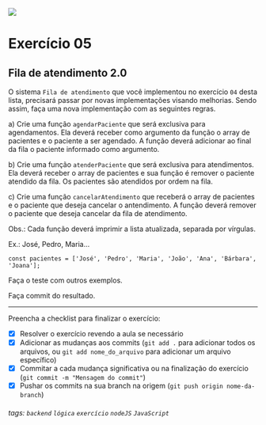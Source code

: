 ![](https://i.imgur.com/xG74tOh.png)

# Exercício 05

## Fila de atendimento 2.0

O sistema `Fila de atendimento` que você implementou no exercício `04` desta lista, precisará passar por novas implementações visando melhorias. Sendo assim, faça uma nova implementação com as seguintes regras.

a) Crie uma função `agendarPaciente` que será exclusiva para agendamentos. Ela deverá receber como argumento da função o array de pacientes e o paciente a ser agendado. A função deverá adicionar ao final da fila o paciente informado como argumento.

b) Crie uma função `atenderPaciente` que será exclusiva para atendimentos. Ela deverá receber o array de pacientes e sua função é remover o paciente atendido da fila. Os pacientes são atendidos por ordem na fila.

c) Crie uma função `cancelarAtendimento` que receberá o array de pacientes e o paciente que deseja cancelar o antendimento. A função deverá remover o paciente que deseja cancelar da fila de atendimento.

Obs.: Cada função deverá imprimir a lista atualizada, separada por vírgulas.

Ex.: José, Pedro, Maria...

```javascript=
const pacientes = ['José', 'Pedro', 'Maria', 'João', 'Ana', 'Bárbara', 'Joana'];
```

Faça o teste com outros exemplos.

Faça commit do resultado.

---

Preencha a checklist para finalizar o exercício:

-   [x] Resolver o exercício revendo a aula se necessário
-   [x] Adicionar as mudanças aos commits (`git add .` para adicionar todos os arquivos, ou `git add nome_do_arquivo` para adicionar um arquivo específico)
-   [x] Commitar a cada mudança significativa ou na finalização do exercício (`git commit -m "Mensagem do commit"`)
-   [x] Pushar os commits na sua branch na origem (`git push origin nome-da-branch`)

###### tags: `backend` `lógica` `exercício` `nodeJS` `JavaScript`
